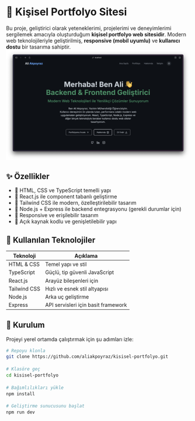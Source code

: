 # 🌟 Kişisel Portfolyo Sitesi

Bu proje, geliştirici olarak yeteneklerimi, projelerimi ve deneyimlerimi sergilemek amacıyla oluşturduğum **kişisel portfolyo web sitesidir**. Modern web teknolojileriyle geliştirilmiş, **responsive (mobil uyumlu)** ve **kullanıcı dostu** bir tasarıma sahiptir.
![Portfolyo Ekran Görüntüsü](/public/images/kisisel-portfolyo.png)

## ✨ Özellikler

- 🔹 HTML, CSS ve TypeScript temelli yapı
- 🔹 React.js ile component tabanlı geliştirme
- 🔹 Tailwind CSS ile modern, özelleştirilebilir tasarım
- 🔹 Node.js + Express ile backend entegrasyonu (gerekli durumlar için)
- 🔹 Responsive ve erişilebilir tasarım
- 🔹 Açık kaynak kodlu ve genişletilebilir yapı

## 🧰 Kullanılan Teknolojiler

| Teknoloji     | Açıklama                        |
|---------------|----------------------------------|
| HTML & CSS    | Temel yapı ve stil              |
| TypeScript    | Güçlü, tip güvenli JavaScript   |
| React.js      | Arayüz bileşenleri için          |
| Tailwind CSS  | Hızlı ve esnek stil altyapısı   |
| Node.js       | Arka uç geliştirme              |
| Express       | API servisleri için basit framework |

## 🚀 Kurulum

Projeyi yerel ortamda çalıştırmak için şu adımları izle:

```bash
# Repoyu klonla
git clone https://github.com/aliakpoyraz/kisisel-portfolyo.git

# Klasöre geç
cd kisisel-portfolyo

# Bağımlılıkları yükle
npm install

# Geliştirme sunucusunu başlat
npm run dev
